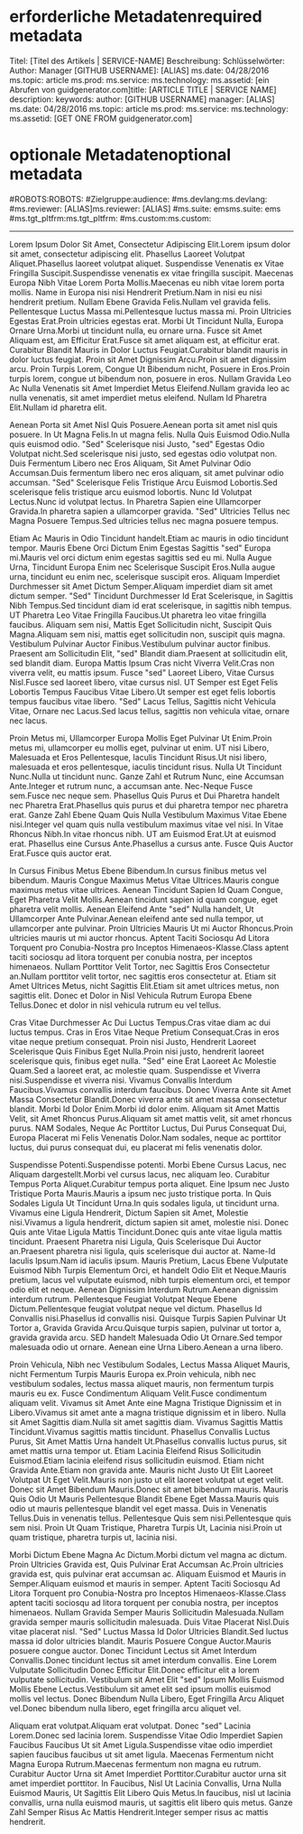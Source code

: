 # <a name="required-metadata"></a><span data-ttu-id="7e061-101">erforderliche Metadaten</span><span class="sxs-lookup"><span data-stu-id="7e061-101">required metadata</span></span>

<span data-ttu-id="7e061-102">Titel: [Titel des Artikels | SERVICE-NAME] Beschreibung: Schlüsselwörter: Author: Manager [GITHUB USERNAME]: [ALIAS] ms.date: 04/28/2016 ms.topic: article ms.prod: ms.service: ms.technology: ms.assetid: [ein Abrufen von guidgenerator.com]</span><span class="sxs-lookup"><span data-stu-id="7e061-102">title: [ARTICLE TITLE | SERVICE NAME] description: keywords: author: [GITHUB USERNAME] manager: [ALIAS] ms.date: 04/28/2016 ms.topic: article ms.prod: ms.service: ms.technology: ms.assetid: [GET ONE FROM guidgenerator.com]</span></span>

# <a name="optional-metadata"></a><span data-ttu-id="7e061-103">optionale Metadaten</span><span class="sxs-lookup"><span data-stu-id="7e061-103">optional metadata</span></span>

#<a name="robots"></a><span data-ttu-id="7e061-104">ROBOTS:</span><span class="sxs-lookup"><span data-stu-id="7e061-104">ROBOTS:</span></span>
#<a name="audience"></a><span data-ttu-id="7e061-105">Zielgruppe:</span><span class="sxs-lookup"><span data-stu-id="7e061-105">audience:</span></span>
#<a name="msdevlang"></a><span data-ttu-id="7e061-106">ms.devlang:</span><span class="sxs-lookup"><span data-stu-id="7e061-106">ms.devlang:</span></span>
#<a name="msreviewer-alias"></a><span data-ttu-id="7e061-107">ms.reviewer: [ALIAS]</span><span class="sxs-lookup"><span data-stu-id="7e061-107">ms.reviewer: [ALIAS]</span></span>
#<a name="mssuite-ems"></a><span data-ttu-id="7e061-108">ms.suite: ems</span><span class="sxs-lookup"><span data-stu-id="7e061-108">ms.suite: ems</span></span>
#<a name="mstgtpltfrm"></a><span data-ttu-id="7e061-109">ms.tgt_pltfrm:</span><span class="sxs-lookup"><span data-stu-id="7e061-109">ms.tgt_pltfrm:</span></span>
#<a name="mscustom"></a><span data-ttu-id="7e061-110">ms.custom:</span><span class="sxs-lookup"><span data-stu-id="7e061-110">ms.custom:</span></span>

---
<span data-ttu-id="7e061-111">Lorem Ipsum Dolor Sit Amet, Consectetur Adipiscing Elit.</span><span class="sxs-lookup"><span data-stu-id="7e061-111">Lorem ipsum dolor sit amet, consectetur adipiscing elit.</span></span> <span data-ttu-id="7e061-112">Phasellus Laoreet Volutpat Aliquet.</span><span class="sxs-lookup"><span data-stu-id="7e061-112">Phasellus laoreet volutpat aliquet.</span></span> <span data-ttu-id="7e061-113">Suspendisse Venenatis ex Vitae Fringilla Suscipit.</span><span class="sxs-lookup"><span data-stu-id="7e061-113">Suspendisse venenatis ex vitae fringilla suscipit.</span></span> <span data-ttu-id="7e061-114">Maecenas Europa Nibh Vitae Lorem Porta Mollis.</span><span class="sxs-lookup"><span data-stu-id="7e061-114">Maecenas eu nibh vitae lorem porta mollis.</span></span> <span data-ttu-id="7e061-115">Name in Europa nisi nisi Hendrerit Pretium.</span><span class="sxs-lookup"><span data-stu-id="7e061-115">Nam in nisi eu nisi hendrerit pretium.</span></span> <span data-ttu-id="7e061-116">Nullam Ebene Gravida Felis.</span><span class="sxs-lookup"><span data-stu-id="7e061-116">Nullam vel gravida felis.</span></span> <span data-ttu-id="7e061-117">Pellentesque Luctus Massa mi.</span><span class="sxs-lookup"><span data-stu-id="7e061-117">Pellentesque luctus massa mi.</span></span> <span data-ttu-id="7e061-118">Proin Ultricies Egestas Erat.</span><span class="sxs-lookup"><span data-stu-id="7e061-118">Proin ultricies egestas erat.</span></span> <span data-ttu-id="7e061-119">Morbi Ut Tincidunt Nulla, Europa Ornare Urna.</span><span class="sxs-lookup"><span data-stu-id="7e061-119">Morbi ut tincidunt nulla, eu ornare urna.</span></span> <span data-ttu-id="7e061-120">Fusce sit Amet Aliquam est, am Efficitur Erat.</span><span class="sxs-lookup"><span data-stu-id="7e061-120">Fusce sit amet aliquam est, at efficitur erat.</span></span> <span data-ttu-id="7e061-121">Curabitur Blandit Mauris in Dolor Luctus Feugiat.</span><span class="sxs-lookup"><span data-stu-id="7e061-121">Curabitur blandit mauris in dolor luctus feugiat.</span></span> <span data-ttu-id="7e061-122">Proin sit Amet Dignissim Arcu.</span><span class="sxs-lookup"><span data-stu-id="7e061-122">Proin sit amet dignissim arcu.</span></span> <span data-ttu-id="7e061-123">Proin Turpis Lorem, Congue Ut Bibendum nicht, Posuere in Eros.</span><span class="sxs-lookup"><span data-stu-id="7e061-123">Proin turpis lorem, congue ut bibendum non, posuere in eros.</span></span> <span data-ttu-id="7e061-124">Nullam Gravida Leo Ac Nulla Venenatis sit Amet Imperdiet Metus Eleifend.</span><span class="sxs-lookup"><span data-stu-id="7e061-124">Nullam gravida leo ac nulla venenatis, sit amet imperdiet metus eleifend.</span></span> <span data-ttu-id="7e061-125">Nullam Id Pharetra Elit.</span><span class="sxs-lookup"><span data-stu-id="7e061-125">Nullam id pharetra elit.</span></span>

<span data-ttu-id="7e061-126">Aenean Porta sit Amet Nisl Quis Posuere.</span><span class="sxs-lookup"><span data-stu-id="7e061-126">Aenean porta sit amet nisl quis posuere.</span></span> <span data-ttu-id="7e061-127">In Ut Magna Felis.</span><span class="sxs-lookup"><span data-stu-id="7e061-127">In ut magna felis.</span></span> <span data-ttu-id="7e061-128">Nulla Quis Euismod Odio.</span><span class="sxs-lookup"><span data-stu-id="7e061-128">Nulla quis euismod odio.</span></span> <span data-ttu-id="7e061-129">"Sed" Scelerisque nisi Justo, "sed" Egestas Odio Volutpat nicht.</span><span class="sxs-lookup"><span data-stu-id="7e061-129">Sed scelerisque nisi justo, sed egestas odio volutpat non.</span></span> <span data-ttu-id="7e061-130">Duis Fermentum Libero nec Eros Aliquam, Sit Amet Pulvinar Odio Accumsan.</span><span class="sxs-lookup"><span data-stu-id="7e061-130">Duis fermentum libero nec eros aliquam, sit amet pulvinar odio accumsan.</span></span> <span data-ttu-id="7e061-131">"Sed" Scelerisque Felis Tristique Arcu Euismod Lobortis.</span><span class="sxs-lookup"><span data-stu-id="7e061-131">Sed scelerisque felis tristique arcu euismod lobortis.</span></span> <span data-ttu-id="7e061-132">Nunc Id Volutpat Lectus.</span><span class="sxs-lookup"><span data-stu-id="7e061-132">Nunc id volutpat lectus.</span></span> <span data-ttu-id="7e061-133">In Pharetra Sapien eine Ullamcorper Gravida.</span><span class="sxs-lookup"><span data-stu-id="7e061-133">In pharetra sapien a ullamcorper gravida.</span></span> <span data-ttu-id="7e061-134">"Sed" Ultricies Tellus nec Magna Posuere Tempus.</span><span class="sxs-lookup"><span data-stu-id="7e061-134">Sed ultricies tellus nec magna posuere tempus.</span></span>

<span data-ttu-id="7e061-135">Etiam Ac Mauris in Odio Tincidunt handelt.</span><span class="sxs-lookup"><span data-stu-id="7e061-135">Etiam ac mauris in odio tincidunt tempor.</span></span> <span data-ttu-id="7e061-136">Mauris Ebene Orci Dictum Enim Egestas Sagittis "sed" Europa mi.</span><span class="sxs-lookup"><span data-stu-id="7e061-136">Mauris vel orci dictum enim egestas sagittis sed eu mi.</span></span> <span data-ttu-id="7e061-137">Nulla Augue Urna, Tincidunt Europa Enim nec Scelerisque Suscipit Eros.</span><span class="sxs-lookup"><span data-stu-id="7e061-137">Nulla augue urna, tincidunt eu enim nec, scelerisque suscipit eros.</span></span> <span data-ttu-id="7e061-138">Aliquam Imperdiet Durchmesser sit Amet Dictum Semper.</span><span class="sxs-lookup"><span data-stu-id="7e061-138">Aliquam imperdiet diam sit amet dictum semper.</span></span> <span data-ttu-id="7e061-139">"Sed" Tincidunt Durchmesser Id Erat Scelerisque, in Sagittis Nibh Tempus.</span><span class="sxs-lookup"><span data-stu-id="7e061-139">Sed tincidunt diam id erat scelerisque, in sagittis nibh tempus.</span></span> <span data-ttu-id="7e061-140">UT Pharetra Leo Vitae Fringilla Faucibus.</span><span class="sxs-lookup"><span data-stu-id="7e061-140">Ut pharetra leo vitae fringilla faucibus.</span></span> <span data-ttu-id="7e061-141">Aliquam sem nisi, Mattis Eget Sollicitudin nicht, Suscipit Quis Magna.</span><span class="sxs-lookup"><span data-stu-id="7e061-141">Aliquam sem nisi, mattis eget sollicitudin non, suscipit quis magna.</span></span> <span data-ttu-id="7e061-142">Vestibulum Pulvinar Auctor Finibus.</span><span class="sxs-lookup"><span data-stu-id="7e061-142">Vestibulum pulvinar auctor finibus.</span></span> <span data-ttu-id="7e061-143">Praesent am Sollicitudin Elit, "sed" Blandit diam.</span><span class="sxs-lookup"><span data-stu-id="7e061-143">Praesent at sollicitudin elit, sed blandit diam.</span></span> <span data-ttu-id="7e061-144">Europa Mattis Ipsum Cras nicht Viverra Velit.</span><span class="sxs-lookup"><span data-stu-id="7e061-144">Cras non viverra velit, eu mattis ipsum.</span></span> <span data-ttu-id="7e061-145">Fusce "sed" Laoreet Libero, Vitae Cursus Nisl.</span><span class="sxs-lookup"><span data-stu-id="7e061-145">Fusce sed laoreet libero, vitae cursus nisl.</span></span> <span data-ttu-id="7e061-146">UT Semper est Eget Felis Lobortis Tempus Faucibus Vitae Libero.</span><span class="sxs-lookup"><span data-stu-id="7e061-146">Ut semper est eget felis lobortis tempus faucibus vitae libero.</span></span> <span data-ttu-id="7e061-147">"Sed" Lacus Tellus, Sagittis nicht Vehicula Vitae, Ornare nec Lacus.</span><span class="sxs-lookup"><span data-stu-id="7e061-147">Sed lacus tellus, sagittis non vehicula vitae, ornare nec lacus.</span></span>

<span data-ttu-id="7e061-148">Proin Metus mi, Ullamcorper Europa Mollis Eget Pulvinar Ut Enim.</span><span class="sxs-lookup"><span data-stu-id="7e061-148">Proin metus mi, ullamcorper eu mollis eget, pulvinar ut enim.</span></span> <span data-ttu-id="7e061-149">UT nisi Libero, Malesuada et Eros Pellentesque, Iaculis Tincidunt Risus.</span><span class="sxs-lookup"><span data-stu-id="7e061-149">Ut nisi libero, malesuada et eros pellentesque, iaculis tincidunt risus.</span></span> <span data-ttu-id="7e061-150">Nulla Ut Tincidunt Nunc.</span><span class="sxs-lookup"><span data-stu-id="7e061-150">Nulla ut tincidunt nunc.</span></span> <span data-ttu-id="7e061-151">Ganze Zahl et Rutrum Nunc, eine Accumsan Ante.</span><span class="sxs-lookup"><span data-stu-id="7e061-151">Integer et rutrum nunc, a accumsan ante.</span></span> <span data-ttu-id="7e061-152">Nec-Neque Fusce sem.</span><span class="sxs-lookup"><span data-stu-id="7e061-152">Fusce nec neque sem.</span></span> <span data-ttu-id="7e061-153">Phasellus Quis Purus et Dui Pharetra handelt nec Pharetra Erat.</span><span class="sxs-lookup"><span data-stu-id="7e061-153">Phasellus quis purus et dui pharetra tempor nec pharetra erat.</span></span> <span data-ttu-id="7e061-154">Ganze Zahl Ebene Quam Quis Nulla Vestibulum Maximus Vitae Ebene nisi.</span><span class="sxs-lookup"><span data-stu-id="7e061-154">Integer vel quam quis nulla vestibulum maximus vitae vel nisi.</span></span> <span data-ttu-id="7e061-155">In Vitae Rhoncus Nibh.</span><span class="sxs-lookup"><span data-stu-id="7e061-155">In vitae rhoncus nibh.</span></span> <span data-ttu-id="7e061-156">UT am Euismod Erat.</span><span class="sxs-lookup"><span data-stu-id="7e061-156">Ut at euismod erat.</span></span> <span data-ttu-id="7e061-157">Phasellus eine Cursus Ante.</span><span class="sxs-lookup"><span data-stu-id="7e061-157">Phasellus a cursus ante.</span></span> <span data-ttu-id="7e061-158">Fusce Quis Auctor Erat.</span><span class="sxs-lookup"><span data-stu-id="7e061-158">Fusce quis auctor erat.</span></span>

<span data-ttu-id="7e061-159">In Cursus Finibus Metus Ebene Bibendum.</span><span class="sxs-lookup"><span data-stu-id="7e061-159">In cursus finibus metus vel bibendum.</span></span> <span data-ttu-id="7e061-160">Mauris Congue Maximus Metus Vitae Ultrices.</span><span class="sxs-lookup"><span data-stu-id="7e061-160">Mauris congue maximus metus vitae ultrices.</span></span> <span data-ttu-id="7e061-161">Aenean Tincidunt Sapien Id Quam Congue, Eget Pharetra Velit Mollis.</span><span class="sxs-lookup"><span data-stu-id="7e061-161">Aenean tincidunt sapien id quam congue, eget pharetra velit mollis.</span></span> <span data-ttu-id="7e061-162">Aenean Eleifend Ante "sed" Nulla handelt, Ut Ullamcorper Ante Pulvinar.</span><span class="sxs-lookup"><span data-stu-id="7e061-162">Aenean eleifend ante sed nulla tempor, ut ullamcorper ante pulvinar.</span></span> <span data-ttu-id="7e061-163">Proin Ultricies Mauris Ut mi Auctor Rhoncus.</span><span class="sxs-lookup"><span data-stu-id="7e061-163">Proin ultricies mauris ut mi auctor rhoncus.</span></span> <span data-ttu-id="7e061-164">Aptent Taciti Sociosqu Ad Litora Torquent pro Conubia-Nostra pro Inceptos Himenaeos-Klasse.</span><span class="sxs-lookup"><span data-stu-id="7e061-164">Class aptent taciti sociosqu ad litora torquent per conubia nostra, per inceptos himenaeos.</span></span> <span data-ttu-id="7e061-165">Nullam Porttitor Velit Tortor, nec Sagittis Eros Consectetur an.</span><span class="sxs-lookup"><span data-stu-id="7e061-165">Nullam porttitor velit tortor, nec sagittis eros consectetur at.</span></span> <span data-ttu-id="7e061-166">Etiam sit Amet Ultrices Metus, nicht Sagittis Elit.</span><span class="sxs-lookup"><span data-stu-id="7e061-166">Etiam sit amet ultrices metus, non sagittis elit.</span></span> <span data-ttu-id="7e061-167">Donec et Dolor in Nisl Vehicula Rutrum Europa Ebene Tellus.</span><span class="sxs-lookup"><span data-stu-id="7e061-167">Donec et dolor in nisl vehicula rutrum eu vel tellus.</span></span>

<span data-ttu-id="7e061-168">Cras Vitae Durchmesser Ac Dui Luctus Tempus.</span><span class="sxs-lookup"><span data-stu-id="7e061-168">Cras vitae diam ac dui luctus tempus.</span></span> <span data-ttu-id="7e061-169">Cras in Eros Vitae Neque Pretium Consequat.</span><span class="sxs-lookup"><span data-stu-id="7e061-169">Cras in eros vitae neque pretium consequat.</span></span> <span data-ttu-id="7e061-170">Proin nisi Justo, Hendrerit Laoreet Scelerisque Quis Finibus Eget Nulla.</span><span class="sxs-lookup"><span data-stu-id="7e061-170">Proin nisi justo, hendrerit laoreet scelerisque quis, finibus eget nulla.</span></span> <span data-ttu-id="7e061-171">"Sed" eine Erat Laoreet Ac Molestie Quam.</span><span class="sxs-lookup"><span data-stu-id="7e061-171">Sed a laoreet erat, ac molestie quam.</span></span> <span data-ttu-id="7e061-172">Suspendisse et Viverra nisi.</span><span class="sxs-lookup"><span data-stu-id="7e061-172">Suspendisse et viverra nisi.</span></span> <span data-ttu-id="7e061-173">Vivamus Convallis Interdum Faucibus.</span><span class="sxs-lookup"><span data-stu-id="7e061-173">Vivamus convallis interdum faucibus.</span></span> <span data-ttu-id="7e061-174">Donec Viverra Ante sit Amet Massa Consectetur Blandit.</span><span class="sxs-lookup"><span data-stu-id="7e061-174">Donec viverra ante sit amet massa consectetur blandit.</span></span> <span data-ttu-id="7e061-175">Morbi Id Dolor Enim.</span><span class="sxs-lookup"><span data-stu-id="7e061-175">Morbi id dolor enim.</span></span> <span data-ttu-id="7e061-176">Aliquam sit Amet Mattis Velit, sit Amet Rhoncus Purus.</span><span class="sxs-lookup"><span data-stu-id="7e061-176">Aliquam sit amet mattis velit, sit amet rhoncus purus.</span></span> <span data-ttu-id="7e061-177">NAM Sodales, Neque Ac Porttitor Luctus, Dui Purus Consequat Dui, Europa Placerat mi Felis Venenatis Dolor.</span><span class="sxs-lookup"><span data-stu-id="7e061-177">Nam sodales, neque ac porttitor luctus, dui purus consequat dui, eu placerat mi felis venenatis dolor.</span></span>

<span data-ttu-id="7e061-178">Suspendisse Potenti.</span><span class="sxs-lookup"><span data-stu-id="7e061-178">Suspendisse potenti.</span></span> <span data-ttu-id="7e061-179">Morbi Ebene Cursus Lacus, nec Aliquam dargestellt.</span><span class="sxs-lookup"><span data-stu-id="7e061-179">Morbi vel cursus lacus, nec aliquam leo.</span></span> <span data-ttu-id="7e061-180">Curabitur Tempus Porta Aliquet.</span><span class="sxs-lookup"><span data-stu-id="7e061-180">Curabitur tempus porta aliquet.</span></span> <span data-ttu-id="7e061-181">Eine Ipsum nec Justo Tristique Porta Mauris.</span><span class="sxs-lookup"><span data-stu-id="7e061-181">Mauris a ipsum nec justo tristique porta.</span></span> <span data-ttu-id="7e061-182">In Quis Sodales Ligula Ut Tincidunt Urna.</span><span class="sxs-lookup"><span data-stu-id="7e061-182">In quis sodales ligula, ut tincidunt urna.</span></span> <span data-ttu-id="7e061-183">Vivamus eine Ligula Hendrerit, Dictum Sapien sit Amet, Molestie nisi.</span><span class="sxs-lookup"><span data-stu-id="7e061-183">Vivamus a ligula hendrerit, dictum sapien sit amet, molestie nisi.</span></span> <span data-ttu-id="7e061-184">Donec Quis ante Vitae Ligula Mattis Tincidunt.</span><span class="sxs-lookup"><span data-stu-id="7e061-184">Donec quis ante vitae ligula mattis tincidunt.</span></span> <span data-ttu-id="7e061-185">Praesent Pharetra nisi Ligula, Quis Scelerisque Dui Auctor an.</span><span class="sxs-lookup"><span data-stu-id="7e061-185">Praesent pharetra nisi ligula, quis scelerisque dui auctor at.</span></span> <span data-ttu-id="7e061-186">Name-Id Iaculis Ipsum.</span><span class="sxs-lookup"><span data-stu-id="7e061-186">Nam id iaculis ipsum.</span></span> <span data-ttu-id="7e061-187">Mauris Pretium, Lacus Ebene Vulputate Euismod Nibh Turpis Elementum Orci, et handelt Odio Elit et Neque.</span><span class="sxs-lookup"><span data-stu-id="7e061-187">Mauris pretium, lacus vel vulputate euismod, nibh turpis elementum orci, et tempor odio elit et neque.</span></span> <span data-ttu-id="7e061-188">Aenean Dignissim Interdum Rutrum.</span><span class="sxs-lookup"><span data-stu-id="7e061-188">Aenean dignissim interdum rutrum.</span></span> <span data-ttu-id="7e061-189">Pellentesque Feugiat Volutpat Neque Ebene Dictum.</span><span class="sxs-lookup"><span data-stu-id="7e061-189">Pellentesque feugiat volutpat neque vel dictum.</span></span> <span data-ttu-id="7e061-190">Phasellus Id Convallis nisi.</span><span class="sxs-lookup"><span data-stu-id="7e061-190">Phasellus id convallis nisi.</span></span> <span data-ttu-id="7e061-191">Quisque Turpis Sapien Pulvinar Ut Tortor a, Gravida Gravida Arcu.</span><span class="sxs-lookup"><span data-stu-id="7e061-191">Quisque turpis sapien, pulvinar ut tortor a, gravida gravida arcu.</span></span> <span data-ttu-id="7e061-192">SED handelt Malesuada Odio Ut Ornare.</span><span class="sxs-lookup"><span data-stu-id="7e061-192">Sed tempor malesuada odio ut ornare.</span></span> <span data-ttu-id="7e061-193">Aenean eine Urna Libero.</span><span class="sxs-lookup"><span data-stu-id="7e061-193">Aenean a urna libero.</span></span>

<span data-ttu-id="7e061-194">Proin Vehicula, Nibh nec Vestibulum Sodales, Lectus Massa Aliquet Mauris, nicht Fermentum Turpis Mauris Europa ex.</span><span class="sxs-lookup"><span data-stu-id="7e061-194">Proin vehicula, nibh nec vestibulum sodales, lectus massa aliquet mauris, non fermentum turpis mauris eu ex.</span></span> <span data-ttu-id="7e061-195">Fusce Condimentum Aliquam Velit.</span><span class="sxs-lookup"><span data-stu-id="7e061-195">Fusce condimentum aliquam velit.</span></span> <span data-ttu-id="7e061-196">Vivamus sit Amet Ante eine Magna Tristique Dignissim et in Libero.</span><span class="sxs-lookup"><span data-stu-id="7e061-196">Vivamus sit amet ante a magna tristique dignissim et in libero.</span></span> <span data-ttu-id="7e061-197">Nulla sit Amet Sagittis diam.</span><span class="sxs-lookup"><span data-stu-id="7e061-197">Nulla sit amet sagittis diam.</span></span> <span data-ttu-id="7e061-198">Vivamus Sagittis Mattis Tincidunt.</span><span class="sxs-lookup"><span data-stu-id="7e061-198">Vivamus sagittis mattis tincidunt.</span></span> <span data-ttu-id="7e061-199">Phasellus Convallis Luctus Purus, Sit Amet Mattis Urna handelt Ut.</span><span class="sxs-lookup"><span data-stu-id="7e061-199">Phasellus convallis luctus purus, sit amet mattis urna tempor ut.</span></span> <span data-ttu-id="7e061-200">Etiam Lacinia Eleifend Risus Sollicitudin Euismod.</span><span class="sxs-lookup"><span data-stu-id="7e061-200">Etiam lacinia eleifend risus sollicitudin euismod.</span></span> <span data-ttu-id="7e061-201">Etiam nicht Gravida Ante.</span><span class="sxs-lookup"><span data-stu-id="7e061-201">Etiam non gravida ante.</span></span> <span data-ttu-id="7e061-202">Mauris nicht Justo Ut Elit Laoreet Volutpat Ut Eget Velit.</span><span class="sxs-lookup"><span data-stu-id="7e061-202">Mauris non justo ut elit laoreet volutpat ut eget velit.</span></span> <span data-ttu-id="7e061-203">Donec sit Amet Bibendum Mauris.</span><span class="sxs-lookup"><span data-stu-id="7e061-203">Donec sit amet bibendum mauris.</span></span> <span data-ttu-id="7e061-204">Mauris Quis Odio Ut Mauris Pellentesque Blandit Ebene Eget Massa.</span><span class="sxs-lookup"><span data-stu-id="7e061-204">Mauris quis odio ut mauris pellentesque blandit vel eget massa.</span></span> <span data-ttu-id="7e061-205">Duis in Venenatis Tellus.</span><span class="sxs-lookup"><span data-stu-id="7e061-205">Duis in venenatis tellus.</span></span> <span data-ttu-id="7e061-206">Pellentesque Quis sem nisi.</span><span class="sxs-lookup"><span data-stu-id="7e061-206">Pellentesque quis sem nisi.</span></span> <span data-ttu-id="7e061-207">Proin Ut Quam Tristique, Pharetra Turpis Ut, Lacinia nisi.</span><span class="sxs-lookup"><span data-stu-id="7e061-207">Proin ut quam tristique, pharetra turpis ut, lacinia nisi.</span></span>

<span data-ttu-id="7e061-208">Morbi Dictum Ebene Magna Ac Dictum.</span><span class="sxs-lookup"><span data-stu-id="7e061-208">Morbi dictum vel magna ac dictum.</span></span> <span data-ttu-id="7e061-209">Proin Ultricies Gravida est, Quis Pulvinar Erat Accumsan Ac.</span><span class="sxs-lookup"><span data-stu-id="7e061-209">Proin ultricies gravida est, quis pulvinar erat accumsan ac.</span></span> <span data-ttu-id="7e061-210">Aliquam Euismod et Mauris in Semper.</span><span class="sxs-lookup"><span data-stu-id="7e061-210">Aliquam euismod et mauris in semper.</span></span> <span data-ttu-id="7e061-211">Aptent Taciti Sociosqu Ad Litora Torquent pro Conubia-Nostra pro Inceptos Himenaeos-Klasse.</span><span class="sxs-lookup"><span data-stu-id="7e061-211">Class aptent taciti sociosqu ad litora torquent per conubia nostra, per inceptos himenaeos.</span></span> <span data-ttu-id="7e061-212">Nullam Gravida Semper Mauris Sollicitudin Malesuada.</span><span class="sxs-lookup"><span data-stu-id="7e061-212">Nullam gravida semper mauris sollicitudin malesuada.</span></span> <span data-ttu-id="7e061-213">Duis Vitae Placerat Nisl.</span><span class="sxs-lookup"><span data-stu-id="7e061-213">Duis vitae placerat nisl.</span></span> <span data-ttu-id="7e061-214">"Sed" Luctus Massa Id Dolor Ultricies Blandit.</span><span class="sxs-lookup"><span data-stu-id="7e061-214">Sed luctus massa id dolor ultricies blandit.</span></span> <span data-ttu-id="7e061-215">Mauris Posuere Congue Auctor.</span><span class="sxs-lookup"><span data-stu-id="7e061-215">Mauris posuere congue auctor.</span></span> <span data-ttu-id="7e061-216">Donec Tincidunt Lectus sit Amet Interdum Convallis.</span><span class="sxs-lookup"><span data-stu-id="7e061-216">Donec tincidunt lectus sit amet interdum convallis.</span></span> <span data-ttu-id="7e061-217">Eine Lorem Vulputate Sollicitudin Donec Efficitur Elit.</span><span class="sxs-lookup"><span data-stu-id="7e061-217">Donec efficitur elit a lorem vulputate sollicitudin.</span></span> <span data-ttu-id="7e061-218">Vestibulum sit Amet Elit "sed" Ipsum Mollis Euismod Mollis Ebene Lectus.</span><span class="sxs-lookup"><span data-stu-id="7e061-218">Vestibulum sit amet elit sed ipsum mollis euismod mollis vel lectus.</span></span> <span data-ttu-id="7e061-219">Donec Bibendum Nulla Libero, Eget Fringilla Arcu Aliquet vel.</span><span class="sxs-lookup"><span data-stu-id="7e061-219">Donec bibendum nulla libero, eget fringilla arcu aliquet vel.</span></span>

<span data-ttu-id="7e061-220">Aliquam erat volutpat.</span><span class="sxs-lookup"><span data-stu-id="7e061-220">Aliquam erat volutpat.</span></span> <span data-ttu-id="7e061-221">Donec "sed" Lacinia Lorem.</span><span class="sxs-lookup"><span data-stu-id="7e061-221">Donec sed lacinia lorem.</span></span> <span data-ttu-id="7e061-222">Suspendisse Vitae Odio Imperdiet Sapien Faucibus Faucibus Ut sit Amet Ligula.</span><span class="sxs-lookup"><span data-stu-id="7e061-222">Suspendisse vitae odio imperdiet sapien faucibus faucibus ut sit amet ligula.</span></span> <span data-ttu-id="7e061-223">Maecenas Fermentum nicht Magna Europa Rutrum.</span><span class="sxs-lookup"><span data-stu-id="7e061-223">Maecenas fermentum non magna eu rutrum.</span></span> <span data-ttu-id="7e061-224">Curabitur Auctor Urna sit Amet Imperdiet Porttitor.</span><span class="sxs-lookup"><span data-stu-id="7e061-224">Curabitur auctor urna sit amet imperdiet porttitor.</span></span> <span data-ttu-id="7e061-225">In Faucibus, Nisl Ut Lacinia Convallis, Urna Nulla Euismod Mauris, Ut Sagittis Elit Libero Quis Metus.</span><span class="sxs-lookup"><span data-stu-id="7e061-225">In faucibus, nisl ut lacinia convallis, urna nulla euismod mauris, ut sagittis elit libero quis metus.</span></span> <span data-ttu-id="7e061-226">Ganze Zahl Semper Risus Ac Mattis Hendrerit.</span><span class="sxs-lookup"><span data-stu-id="7e061-226">Integer semper risus ac mattis hendrerit.</span></span>
